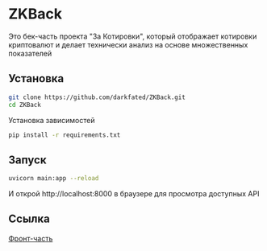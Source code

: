 # ZKBack
Это бек-часть проекта "За Котировки", который отображает котировки криптовалют и делает технически анализ на основе множественных показателей

## Установка
```bash
git clone https://github.com/darkfated/ZKBack.git
cd ZKBack
```
Установка зависимостей
```bash
pip install -r requirements.txt
```

## Запуск
```bash
uvicorn main:app --reload
```
И открой http://localhost:8000 в браузере для просмотра доступных API

## Ссылка
[Фронт-часть](https://github.com/darkfated/ZKFront)
